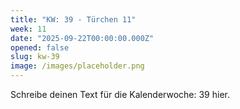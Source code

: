 ```yaml
---
title: "KW: 39 - Türchen 11"
week: 11
date: "2025-09-22T00:00:00.000Z"
opened: false
slug: kw-39
image: /images/placeholder.png
---
```


Schreibe deinen Text für die Kalenderwoche: 39 hier.
